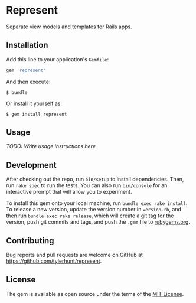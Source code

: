 # Represent

Separate view models and templates for Rails apps.

## Installation

Add this line to your application's `Gemfile`:

```ruby
gem 'represent'
```

And then execute:

    $ bundle

Or install it yourself as:

    $ gem install represent

## Usage

*TODO: Write usage instructions here*

## Development

After checking out the repo, run `bin/setup` to install dependencies. Then, run
`rake spec` to run the tests. You can also run `bin/console` for an interactive
prompt that will allow you to experiment.

To install this gem onto your local machine, run `bundle exec rake install`. To
release a new version, update the version number in `version.rb`, and then run
`bundle exec rake release`, which will create a git tag for the version, push
git commits and tags, and push the `.gem` file to
[rubygems.org](https://rubygems.org).

## Contributing

Bug reports and pull requests are welcome on GitHub at
https://github.com/tylerhunt/represent.

## License

The gem is available as open source under the terms of the
[MIT License](http://opensource.org/licenses/MIT).


